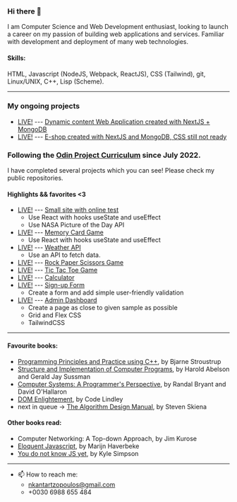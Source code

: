 ### Hi there 👋

I am Computer Science and Web Development enthusiast, looking to launch a career on my passion of building web applications and services. Familiar with development and deployment of many web technologies.

#### Skills:
HTML, Javascript (NodeJS, Webpack, ReactJS), CSS (Tailwind), git, Linux/UNIX, C++, Lisp (Scheme).


---
### My ongoing projects

- [LIVE!](https://med-next.vercel.app/admin/manage-assets) --- [Dynamic content Web Application created with NextJS + MongoDB](https://github.com/NikolaosKantartzopoulos/med-next)
- [LIVE!](https://bee-shop-azure.vercel.app/shop) --- [E-shop created with NextJS and MongoDB, CSS still not ready](https://github.com/NikolaosKantartzopoulos/bee-shop)

### Following the [Odin Project Curriculum](https://www.theodinproject.com) since July 2022.
I have completed several projects which you can see!
Please check my public repositories.

#### Highlights && favorites <3

   - [LIVE!](https://privatelessons-3387a.web.app/) --- [Small site with online test](https://github.com/NikolaosKantartzopoulos/privateLessonsProject)
      - Use React with hooks useState and useEffect
      - Use NASA Picture of the Day API
  - [LIVE!](https://nikolaoskantartzopoulos.github.io/memoryCard/) --- [Memory Card Game](https://github.com/NikolaosKantartzopoulos/memoryCard)
    - Use React with hooks useState and useEffect
  - [LIVE!](https://nikolaoskantartzopoulos.github.io/weatherAPI/) --- [Weather API](https://github.com/NikolaosKantartzopoulos/weatherAPI/blob/main/README.md)
    - Use an API to fetch data.
  - [LIVE!](https://nikolaoskantartzopoulos.github.io/rockPapperScissors) --- [Rock Paper Scissors Game](https://github.com/NikolaosKantartzopoulos/rockPapperScissors) 
  - [LIVE!](https://nikolaoskantartzopoulos.github.io/ticTacToe) --- [Tic Tac Toe Game](https://github.com/NikolaosKantartzopoulos/ticTacToe)
  - [LIVE!](https://nikolaoskantartzopoulos.github.io/calculator) --- [Calculator](https://github.com/NikolaosKantartzopoulos/calculator) 
  - [LIVE!](https://nikolaoskantartzopoulos.github.io/signUpForm) --- [Sign-up Form](https://github.com/NikolaosKantartzopoulos/signUpForm) 
    - Create a form and add simple user-friendly validation 
  - [LIVE!](https://nikolaoskantartzopoulos.github.io/adminDashboard) --- [Admin Dashboard](https://github.com/NikolaosKantartzopoulos/adminDashboard) 
    - Create a page as close to given sample as possible
    - Grid and Flex CSS
    - TailwindCSS

---


#### Favourite books:
- [Programming Principles and Practice using C++](https://github.com/NikolaosKantartzopoulos/Programming-Principles-and-Practice-Using-Cpp), by Bjarne Stroustrup
- [Structure and Implementation of Computer Programs](https://github.com/NikolaosKantartzopoulos/Structure-and-Interpretation-of-Computer-Programs), by Harold Abelson and Gerald Jay Sussman
- [Computer Systems: A Programmer's Perspective](https://www.amazon.com/Computer-Systems-Programmers-Perspective-3rd/dp/013409266X), by Randal Bryant and David O'Hallaron
- [DOM Enlightement](http://domenlightenment.com/), by Code Lindley
- next in queue -> [The Algorithm Design Manual](https://www.algorist.com/), by Steven Skiena

#### Other books read:
- Computer Networking: A Top-down Approach, by Jim Kurose
- [Eloquent Javascript](https://eloquentjavascript.net/), by Marijn Haverbeke
- [You do not know JS yet](https://github.com/getify/You-Dont-Know-JS), by Kyle Simpson

---
- 📫 How to reach me:
  - nkantartzopoulos@gmail.com
  - +0030 6988 655 484
